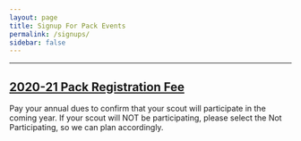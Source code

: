 ```yaml
---
layout: page
title: Signup For Pack Events
permalink: /signups/
sidebar: false
---
```



************

## [2020-21 Pack Registration Fee](https://2019-2020-registration-copy-14277.cheddarup.com)

Pay your annual dues to confirm that your scout will participate in the coming year. If your scout will NOT be participating, please select the Not Participating, so we can plan accordingly. 

